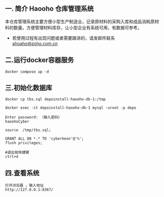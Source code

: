 ## 一. 简介 Haooho 仓库管理系统
本仓库管理系统主要方便小型生产制造业，记录原材料的采购入库和成品消耗原材料的数量。方便管理材料库存，让小型企业有系统可用，有数据可参考。

* 若使用过程有出现问题或者需要跟进的，请发邮件联系 ahoaho@zoho.com.cn

## 二.运行docker容器服务

```shell
docker compose up -d
```

## 三.初始化数据库
```
docker cp tbs.sql depoinstall-haooho-db-1:/tmp 

docker exec -it depoinstall-haooho-db-1 mysql -uroot -p depo

Enter password: （输入密码）
haoohoCyber

source  /tmp/tbs.sql;

GRANT ALL ON *.* TO 'cyberkeon'@'%';
flush privileges;

#退出按快捷键
ctrl+d
```

## 四.查看系统
```
打开浏览器 ，输入地址
http://127.0.0.1:8367/

```
